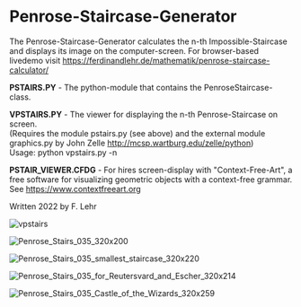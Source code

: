 # Penrose-Staircase-Generator

The Penrose-Staircase-Generator calculates the n-th Impossible-Staircase and displays its image on the computer-screen. For browser-based livedemo visit https://ferdinandlehr.de/mathematik/penrose-staircase-calculator/

**PSTAIRS.PY** - The python-module that contains the PenroseStaircase-class.

**VPSTAIRS.PY** - The viewer for displaying the n-th Penrose-Staircase on screen.<br>
                  (Requires the module pstairs.py (see above) and the external module graphics.py by John Zelle http://mcsp.wartburg.edu/zelle/python)<br>
                  Usage: python vpstairs.py -n <the n-th Penrose-Staircase>

**PSTAIR_VIEWER.CFDG** - For hires screen-display with "Context-Free-Art", a free software for visualizing geometric objects with a context-free grammar. See https://www.contextfreeart.org

Written 2022 by F. Lehr
  
![vpstairs](https://user-images.githubusercontent.com/114293671/197411171-dd97c909-b8f5-4700-b3ba-2e5d2f2473d4.png)
 
![Penrose_Stairs_035_320x200](https://user-images.githubusercontent.com/114293671/196004368-a6fc24f0-a9dc-4126-b8e4-f9d4b0c641ab.png)

![Penrose_Stairs_035_smallest_staircase_320x220](https://user-images.githubusercontent.com/114293671/196004410-ae9dc0aa-12be-460f-ae4e-5025f08f4ad5.png)

![Penrose_Stairs_035_for_Reutersvard_and_Escher_320x214](https://user-images.githubusercontent.com/114293671/196004460-57620bec-68ab-40e0-b09a-e5c4bf4a1391.png)

![Penrose_Stairs_035_Castle_of_the_Wizards_320x259](https://user-images.githubusercontent.com/114293671/196005860-287e4efa-a7d0-4256-bab7-9efc3c84fe85.png)
